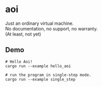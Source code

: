 # aoi

Just an ordinary virtual machine.  
No documentation, no support, no warranty.  
(At least, not yet)

## Demo

```
# Hello Aoi!
cargo run --example hello_aoi

# run the program in single-step mode.
cargo run --example single_step
```
